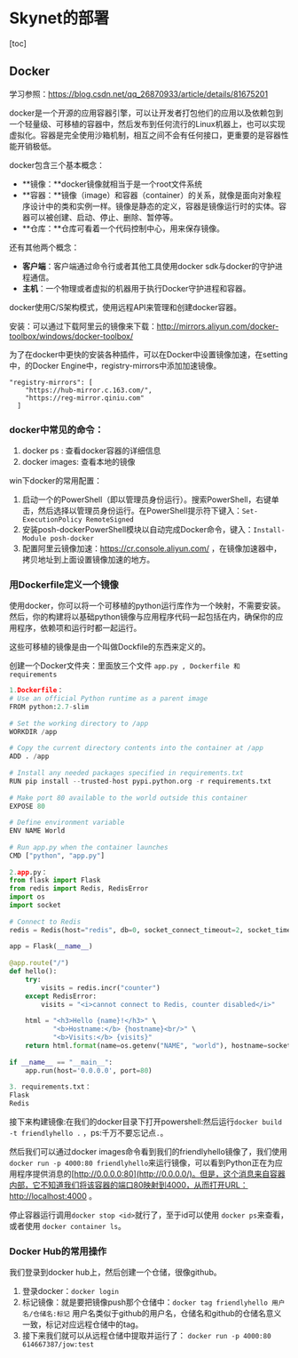 # Skynet的部署

[toc]

## Docker

学习参照：https://blog.csdn.net/qq_26870933/article/details/81675201

docker是一个开源的应用容器引擎，可以让开发者打包他们的应用以及依赖包到一个轻量级、可移植的容器中，然后发布到任何流行的Linux机器上，也可以实现虚拟化。容器是完全使用沙箱机制，相互之间不会有任何接口，更重要的是容器性能开销极低。

docker包含三个基本概念：

* **镜像：**docker镜像就相当于是一个root文件系统
* **容器：**镜像（image）和容器（container）的关系，就像是面向对象程序设计中的类和实例一样。镜像是静态的定义，容器是镜像运行时的实体。容器可以被创建、启动、停止、删除、暂停等。
* **仓库：**仓库可看着一个代码控制中心，用来保存镜像。

还有其他两个概念：

* **客户端**：客户端通过命令行或者其他工具使用docker sdk与docker的守护进程通信。
* **主机**：一个物理或者虚拟的机器用于执行Docker守护进程和容器。

docker使用C/S架构模式，使用远程API来管理和创建docker容器。

安装：可以通过下载阿里云的镜像来下载：http://mirrors.aliyun.com/docker-toolbox/windows/docker-toolbox/

为了在docker中更快的安装各种插件，可以在Docker中设置镜像加速，在setting中，的Docker Engine中，registry-mirrors中添加加速镜像。

```
"registry-mirrors": [
    "https://hub-mirror.c.163.com/",
    "https://reg-mirror.qiniu.com"
  ]
```

### docker中常见的命令：

1. docker ps : 查看docker容器的详细信息
2. docker images: 查看本地的镜像

win下docker的常用配置：

1. 启动一个的PowerShell（即以管理员身份运行）。搜索PowerShell，右键单击，然后选择以管理员身份运行。在PowerShell提示符下键入：`Set-ExecutionPolicy RemoteSigned`
2. 安装posh-dockerPowerShell模块以自动完成Docker命令，键入：`Install-Module posh-docker`
3. 配置阿里云镜像加速：https://cr.console.aliyun.com/ ，在镜像加速器中，拷贝地址到上面设置镜像加速的地方。

### 用Dockerfile定义一个镜像

使用docker，你可以将一个可移植的python运行库作为一个映射，不需要安装。然后，你的构建将以基础python镜像与应用程序代码一起包括在内，确保你的应用程序，依赖项和运行时都一起运行。

这些可移植的镜像是由一个叫做Dockfile的东西来定义的。

创建一个Docker文件夹：里面放三个文件 `app.py , Dockerfile 和 requirements`

```python
1.Dockerfile：
# Use an official Python runtime as a parent image
FROM python:2.7-slim
 
# Set the working directory to /app
WORKDIR /app
 
# Copy the current directory contents into the container at /app
ADD . /app
 
# Install any needed packages specified in requirements.txt
RUN pip install --trusted-host pypi.python.org -r requirements.txt
 
# Make port 80 available to the world outside this container
EXPOSE 80
 
# Define environment variable
ENV NAME World
 
# Run app.py when the container launches
CMD ["python", "app.py"]
 
2.app.py：
from flask import Flask
from redis import Redis, RedisError
import os
import socket
 
# Connect to Redis
redis = Redis(host="redis", db=0, socket_connect_timeout=2, socket_timeout=2)
 
app = Flask(__name__)
 
@app.route("/")
def hello():
    try:
        visits = redis.incr("counter")
    except RedisError:
        visits = "<i>cannot connect to Redis, counter disabled</i>"
 
    html = "<h3>Hello {name}!</h3>" \
           "<b>Hostname:</b> {hostname}<br/>" \
           "<b>Visits:</b> {visits}"
    return html.format(name=os.getenv("NAME", "world"), hostname=socket.gethostname(), visits=visits)
 
if __name__ == "__main__":
    app.run(host='0.0.0.0', port=80)
 
3. requirements.txt：
Flask
Redis
```

接下来构建镜像:在我们的docker目录下打开powershell:然后运行`docker build -t friendlyhello .` ，ps:千万不要忘记点`.`。

然后我们可以通过docker images命令看到我们的friendlyhello镜像了，我们使用`docker run -p 4000:80 friendlyhello`来运行镜像，可以看到Python正在为应用程序提供消息的[http://0.0.0.0:80](http://0.0.0.0/)。但是，这个消息来自容器内部，它不知道我们将该容器的端口80映射到4000，从而打开URL： [http://localhost:4000](http://localhost:4000/) 。

停止容器运行调用`docker stop <id>`就行了，至于id可以使用 `docker ps`来查看，或者使用 `docker container ls`。

### Docker Hub的常用操作

我们登录到docker hub上，然后创建一个仓储，很像github。

1. 登录docker：`docker login`
2. 标记镜像：就是要把镜像push那个仓储中：`docker tag friendlyhello 用户名/仓储名:标记` 用户名类似于github的用户名，仓储名和github的仓储名意义一致，标记对应远程仓储中的tag。
3. 接下来我们就可以从远程仓储中提取并运行了： `docker run -p 4000:80 614667387/jow:test`



